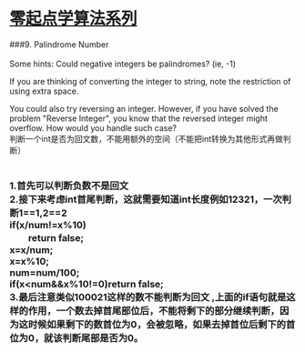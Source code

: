 # [零起点学算法系列](https://github.com/xlm7/ACM/tree/master/begin)
###9. Palindrome Number<br><br>
Some hints:
Could negative integers be palindromes? (ie, -1)

If you are thinking of converting the integer to string, note the restriction of using extra space.

You could also try reversing an integer. However, if you have solved the problem "Reverse Integer", you know that the reversed integer might overflow. How would you handle such case?<br>
判断一个int是否为回文数，不能用额外的空间（不能把int转换为其他形式再做判断）<br><br>
### 1.首先可以判断负数不是回文<br> 2.接下来考虑int首尾判断，这就需要知道int长度例如12321，一次判断1==1,2==2<br>if(x/num!=x%10)<br>　　return  false;<br>x=x/num;<br>x=x%10;<br>num=num/100;<br> if(x<num&&x%10!=0)return false;<br>3.最后注意类似100021这样的数不能判断为回文 ,上面的if语句就是这样的作用，一个数去掉首尾部位后，不能将剩下的部分继续判断，因为这时候如果剩下的数首位为0，会被忽略，如果去掉首位后剩下的首位为0，就该判断尾部是否为0。

